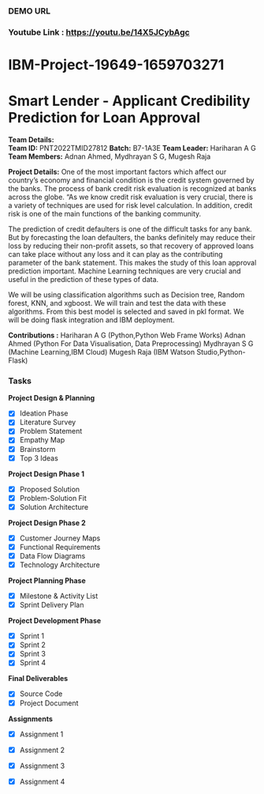 ### DEMO URL
### Youtube Link : https://youtu.be/14X5JCybAgc

# IBM-Project-19649-1659703271
# Smart Lender - Applicant Credibility Prediction for Loan Approval

**Team Details:** <br />
**Team ID:** PNT2022TMID27812
**Batch:** B7-1A3E
**Team Leader:**  Hariharan A G
**Team Members:** Adnan Ahmed, Mydhrayan S G, Mugesh Raja

**Project Details:**
One of the most important factors which affect our country’s economy and financial condition is the credit system governed by the banks. The process of bank credit risk evaluation is recognized at banks across the globe. “As we know credit risk evaluation is very crucial, there is a variety of techniques are used for risk level calculation. In addition, credit risk is one of the main functions of the banking community.

The prediction of credit defaulters is one of the difficult tasks for any bank. But by forecasting the loan defaulters, the banks definitely may reduce their loss by reducing their non-profit assets, so that recovery of approved loans can take place without any loss and it can play as the contributing parameter of the bank statement. This makes the study of this loan approval prediction important. Machine Learning techniques are very crucial and useful in the prediction of these types of data.

We will be using classification algorithms such as Decision tree, Random forest, KNN, and xgboost. We will train and test the data with these algorithms. From this best model is selected and saved in pkl format. We will be doing flask integration and IBM deployment.

**Contributions :**
Hariharan A G  (Python,Python Web Frame Works)
Adnan Ahmed (Python For Data Visualisation, Data Preprocessing)
Mydhrayan S G (Machine Learning,IBM Cloud)
Mugesh Raja (IBM Watson Studio,Python-Flask)

### Tasks

**Project Design & Planning**
 - [x] Ideation Phase
 - [x] Literature Survey
 - [x] Problem Statement
 - [x] Empathy Map
 - [x] Brainstorm
 - [x] Top 3 Ideas
 
**Project Design Phase 1**
 - [x] Proposed Solution
 - [x] Problem-Solution Fit
 - [x] Solution Architecture
 
**Project Design Phase 2**
 - [x] Customer Journey Maps
 - [x] Functional Requirements
 - [x] Data Flow Diagrams
 - [x] Technology Architecture
 
**Project Planning Phase**
 - [x] Milestone & Activity List
 - [x] Sprint Delivery Plan
 
**Project Development Phase**
 - [x] Sprint 1
 - [x] Sprint 2
 - [x] Sprint 3
 - [x] Sprint 4
 
**Final Deliverables**
 - [x] Source Code
 - [x] Project Document

**Assignments**
 - [x] Assignment 1
 - [x] Assignment 2
 - [x] Assignment 3
 - [x] Assignment 4

